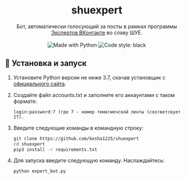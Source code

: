 <h1 align="center">shuexpert</h1>
<p align="center">
    Бот, автоматически голосующий за посты в рамках программы <a href="https://vk.com/vkexperts">Экспертов ВКонтакте</a> во славу ШУЕ.
    <br /><br />
    <img alt="Made with Python" src="https://img.shields.io/badge/Made%20with-Python-%23FFD242?logo=python&logoColor=white">
    <img alt="Code style: black" src="https://img.shields.io/badge/code%20style-black-000000.svg">
</p>

## 🚀 Установка и запуск

1. Установите Python версии не ниже 3.7, скачав установщик с [официального сайта](https://www.python.org/downloads/).
2. Создайте файл accounts.txt и заполните его аккаунтами с таком формате:
    ```
    login:password:7 (где 7 - номер тематиечской ленты (соответсвует IT).
    ```

2. Введите следующие команды в командную строку:
    ```sh
    git clone https://github.com/kesha1225/shuexpert
    cd shuexpert
    pip3 install -r requirements.txt
    ```
3. Для запуска введите следующую команду. Наслаждайтесь:
    ```sh
    python expert_bot.py
    ```
